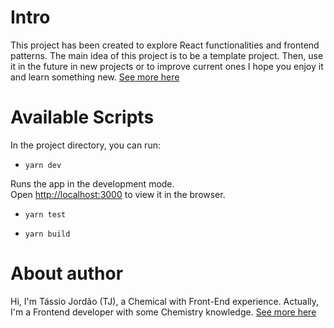 # Intro

This project has been created to explore React functionalities and frontend patterns. The main idea of this project is to be a template project. Then, use it in the future in new projects or to improve current ones I hope you enjoy it and learn something new. [See more here](https://frontend-pattern.vercel.app)

# Available Scripts

In the project directory, you can run:

- `yarn dev`

Runs the app in the development mode.\
Open [http://localhost:3000](http://localhost:3000) to view it in the browser.

- `yarn test`

- `yarn build`

# About author

Hi, I'm Tássio Jordão (TJ), a Chemical with Front-End experience. Actually, I'm a Frontend developer with some Chemistry knowledge. [See more here](https://frontend-pattern.vercel.app/about)

